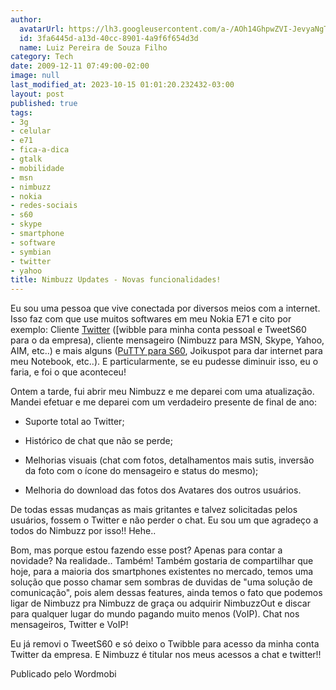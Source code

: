 ```yaml
---
author:
  avatarUrl: https://lh3.googleusercontent.com/a-/AOh14GhpwZVI-JevyaNgTdlrOT6YN20cI6V9Kxtq38Ij8AQ=s100
  id: 3fa6445d-a13d-40cc-8901-4a9f6f654d3d
  name: Luiz Pereira de Souza Filho
category: Tech
date: 2009-12-11 07:49:00-02:00
image: null
last_modified_at: 2023-10-15 01:01:20.232432-03:00
layout: post
published: true
tags:
- 3g
- celular
- e71
- fica-a-dica
- gtalk
- mobilidade
- msn
- nimbuzz
- nokia
- redes-sociais
- s60
- skype
- smartphone
- software
- symbian
- twitter
- yahoo
title: Nimbuzz Updates - Novas funcionalidades!
---
```


Eu sou uma pessoa que vive conectada por diversos meios com a internet. Isso faz com que use muitos softwares em meu Nokia E71 e cito por exemplo: Cliente [Twitter](http://twitter.com) ([wibble para minha conta pessoal e TweetS60 para o da empresa), cliente mensageiro (Nimbuzz para MSN, Skype, Yahoo, AIM, etc..) e mais alguns ([PuTTY para S60](http://s2putty.sourceforge.net), Joikuspot para dar internet para meu Notebook, etc..). E particularmente, se eu pudesse diminuir isso, eu o faria, e foi o que aconteceu!

Ontem a tarde, fui abrir meu Nimbuzz e me deparei com uma atualização. Mandei efetuar e me deparei com um verdadeiro presente de final de ano:

* Suporte total ao Twitter;

* Histórico de chat que não se perde;

* Melhorias visuais (chat com fotos, detalhamentos mais sutis, inversão da foto com o ícone do mensageiro e status do mesmo);

* Melhoria do download das fotos dos Avatares dos outros usuários.

De todas essas mudanças as mais gritantes e talvez solicitadas pelos usuários, fossem o Twitter e não perder o chat. Eu sou um que agradeço a todos do Nimbuzz por isso!! Hehe..

Bom, mas porque estou fazendo esse post? Apenas para contar a novidade? Na realidade.. Também! Também gostaria de compartilhar que hoje, para a maioria dos smartphones existentes no mercado, temos uma solução que posso chamar sem sombras de duvidas de "uma solução de comunicação", pois alem dessas features, ainda temos o fato que podemos ligar de Nimbuzz pra Nimbuzz de graça ou adquirir NimbuzzOut e discar para qualquer lugar do mundo pagando muito menos (VoIP). Chat nos mensageiros, Twitter e VoIP!

Eu já removi o TweetS60 e só deixo o Twibble para acesso da minha conta Twitter da empresa. E Nimbuzz é titular nos meus acessos a chat e twitter!!

Publicado pelo Wordmobi
